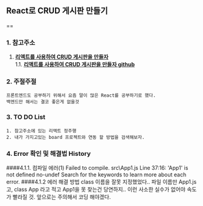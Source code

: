## React로 CRUD 게시판 만들기
==
### 1. 참고주소
1. [**리액트를 사용하여 CRUD 게시판을 만들자**](https://forest71.tistory.com/183)  
1.1. [**리액트를 사용하여 CRUD 게시판을 만들자 github**](https://github.com/gujc71/react_board)

### 2. 주절주절
    프론트엔드도 공부하기 위해서 요즘 말이 많은 React를 공부하기로 했다.
    백엔드만 해서는 결코 좋은게 없을것

### 3. TO DO List
    1. 참고주소에 있는 리액트 정주행
    2. 내가 가지고있는 board 프로젝트와 연동 할 방법을 검색해보자.


### 4. Error 확인 및 해결법 History
####4.1.1. 컴파일 에러(1)
    Failed to compile.
    src\App1.js
    Line 37:16:  'App1' is not defined  no-undef
    Search for the keywords to learn more about each error.
####4.1.2 에러 해결 방법
    class 이름을 잘못 지정했었다..
    파일 이름만 App1.js고, class App 라고 적고 App1을 못 찾는건 당연하지..
    이런 사소한 실수가 없어야 속도가 빨라질 것.
    앞으로는 주의해서 코딩 해야겠다.




